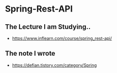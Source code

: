 # Spring-Rest-API
## The Lecture I am Studying..
- https://www.inflearn.com/course/spring_rest-api/

## The note I wrote
- https://defian.tistory.com/category/Spring
